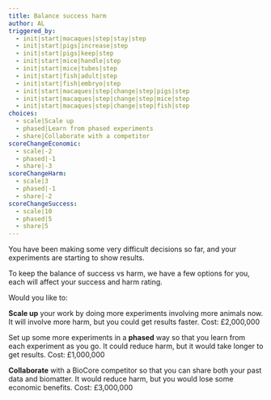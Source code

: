 ```yaml
---
title: Balance success harm
author: AL
triggered_by:
  - init|start|macaques|step|stay|step
  - init|start|pigs|increase|step
  - init|start|pigs|keep|step
  - init|start|mice|handle|step
  - init|start|mice|tubes|step
  - init|start|fish|adult|step
  - init|start|fish|embryo|step
  - init|start|macaques|step|change|step|pigs|step
  - init|start|macaques|step|change|step|mice|step
  - init|start|macaques|step|change|step|fish|step
choices:
  - scale|Scale up
  - phased|Learn from phased experiments
  - share|Collaborate with a competitor
scoreChangeEconomic:
  - scale|-2
  - phased|-1
  - share|-3
scoreChangeHarm:
  - scale|3
  - phased|-1
  - share|-2
scoreChangeSuccess:
  - scale|10
  - phased|5
  - share|5
---
```


You have been making some very difficult decisions so far, and your experiments are starting to show results.

To keep the balance of success vs harm, we have a few options for you, each will affect your success and harm rating.

Would you like to:

**Scale up** your work by doing more experiments involving more animals now. It will involve more harm, but you could get results faster. Cost: £2,000,000

Set up some more experiments in a **phased** way so that you learn from each experiment as you go. It could reduce harm, but it would take longer to get results. Cost: £1,000,000

**Collaborate** with a BioCore competitor so that you can share both your past data and biomatter. It would reduce harm, but you would lose some economic benefits. Cost: £3,000,000
